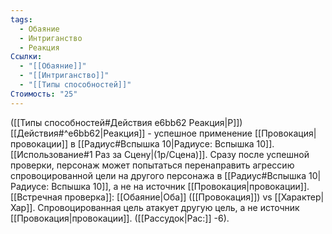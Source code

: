 ```yaml
---
tags:
  - Обаяние
  - Интриганство
  - Реакция
Ссылки:
  - "[[Обаяние]]"
  - "[[Интриганство]]"
  - "[[Типы способностей]]"
Стоимость: "25"
---
```

([[Типы способностей#Действия e6bb62 Реакция|Р]]) [[Действия#^e6bb62|Реакция]] - успешное применение [[Провокация|провокации]] в [[Радиус#Вспышка 10|Радиусе: Вспышка 10]]. 
[[Использование#1 Раз за Сцену|(1р/Сцена)]]. Сразу после успешной проверки, персонаж может попытаться перенаправить агрессию спровоцированной цели на другого персонажа в [[Радиус#Вспышка 10|Радиусе: Вспышка 10]], а не на источник [[Провокация|провокации]]. [[Встречная проверка]]: [[Обаяние|Оба]] ([[Провокация]]) vs [[Характер|Хар]]. Спровоцированная цель атакует другую цель, а не источник [[Провокация|провокации]]. ([[Рассудок|Рас:]] -6).